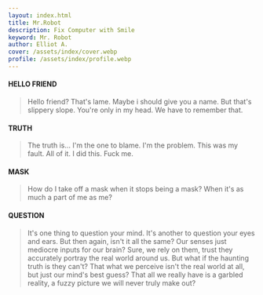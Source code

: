 ```yaml
---
layout: index.html
title: Mr.Robot
description: Fix Computer with Smile
keyword: Mr. Robot
author: Elliot A.
cover: /assets/index/cover.webp
profile: /assets/index/profile.webp
---
```


#### HELLO FRIEND

>Hello friend? That's lame. Maybe i should give you a name. But that's slippery slope. You're only in my head. We have to remember that.

#### TRUTH

>The truth is... I'm the one to blame. I'm the problem. This was my fault. All of it. I did this. Fuck me.

#### MASK

>How do I take off a mask when it stops being a mask? When it's as much a part of me as me?

#### QUESTION

>It's one thing to question your mind. It's another to question your eyes and ears. But then again, isn't it all the same? Our senses just mediocre inputs for our brain? Sure, we rely on them, trust they accurately portray the real world around us. But what if the haunting truth is they can't? That what we perceive isn't the real world at all, but just our mind's best guess? That all we really have is a garbled reality, a fuzzy picture we will never truly make out?
